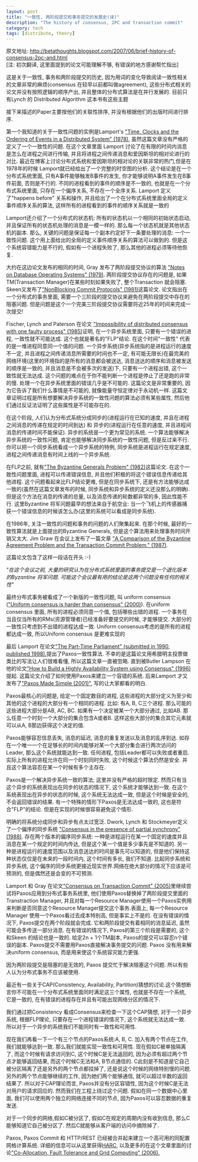 ```yaml
---
layout: post
title: "一致性, 两阶段提交和事务提交的发展史(译)"
description: "The history of consensus, 2PC and transaction commit"
category: tech
tags: [distribute, theory]
---
```


原文地址: http://betathoughts.blogspot.com/2007/06/brief-history-of-consensus-2pc-and.html  
[注: 初次翻译, 这里面提到的论文可能理解不够, 有错误的地方感谢帮忙指出]


这是关于一致性, 事务和两阶段提交的历史, 因为用词的变化导致阅读一致性相关的文章非常的麻烦(consensus 在较早以前都叫做agreement), 这些分布式相关的论文并没有按照逻辑的顺序产出, 并且整体的分布式算法是在并行发展的. 目前只有Lynch 的 Distributed Algorithm 这本书有这些主题

接下来描述的Paper主要按他们的关联性排序, 并没有根据他们的出版时间进行排序.

第一个我知道的关于一致性问题的实例是Lamport's ["Time, Clocks and the Ordering of Events in a Distributed System" (1978)][1], 虽然这篇文章没有严格的定义了一个一致性的问题. 在这个文章里面 Lamport 讨论了在有限的时间内消息是怎么在进程之间进行传输, 并且将进程之间传递消息和爱因斯坦的相对论进行的对比. 最近在博客上讨论分布式系统和爱因斯坦的相对论的关联非常的热门,但是在1978年的时候 Lamport就已经给出了一个完整的时空图的分析. 这个结论是在一个分布式系统里面, 只有A事件能够触发B事件的发生, 你才能够说明A事件发生在B事件前面, 否则是不行的. 不同的进程看到的事件的顺序是不一致的, 也就是在一个分布式系统里面, 只存在一个偏序关系, 不存在一个全序关系. Lamport 定义了"happens before" 关系和操作, 并且给出了一个在分布式系统里面全局的定义事件顺序关系的算法, 这样所有的进程看到的事件的顺序关系就是一致的

Lamport还介绍了一个分布式的状态机: 所有的状态机以一个相同的初始状态启动, 并且保证所有的状态机处理的消息是一模一样的. 那么每一个状态机就是其他状态机的副本. 那么, 关键的问题是保证每一个副本约定好下一条要处理的消息: 一个一致性问题. 这个用上面给出的全局的定义事件顺序关系的算法可以做到的. 但是这个系统容错能力是不行的, 假如有一个进程失败了, 那么其他的进程必须等待他恢复.

大约在这边论文发布的相同的时间, Gray 发布了两阶段提交协议的算法 ["Notes on Database Operating Systems" (1979)][2]. 两阶段提交协议存在的问题是, 如果TM(Transaction Manager)在某些时刻如果失败了, 整个Transaction 就会阻塞. Skeen又发布了["NonBlocking Commit Protocols" (1981)][3]这篇论文. 论文指出在一个分布式的事务里面, 需要一个三阶段的提交协议来避免在两阶段提交中存在的阻塞问题. 但是问题是这个一个完美三阶段提交协议需要将近25年的时间来完成一次提交!

Fischer, Lynch and Paterson 在论文 ["Impossibility of distributed consensus with one faulty process" (1985)][4]证明, 在一个异步系统里面, 只要有一个错误的进程, 一致性就不可能达成. 这个也就是著名的"FLP"结论. 在这个时间"一致性" 代表的是一堆进程同意同一个值的问题. 一个异步系统(异步系统指的是进程运行的速度不一定, 并且进程之间传递消息所需要的时间也不一定, 有可能无限长)在最完美的网络环境(这里的环境指的是所有的消息都会被送达, 消息送达的顺序和消息被发送的顺序是一致的, 并且消息是不会被多次的发送)下, 只要有一个进程出错, 这个一致性就无法达成. 这个问题的难点在于你不能判断一个进程是停止了还是跑的非常的慢. 处理一个在异步系统里面的错误几乎是不可能的. 这篇论文是非常重要的, 因为它告诉了我们什么事情是不可能的, 就像能量守恒定律对于永动机一样. 这篇文章证明过程是所有想要解决异步系统的一致性问题的算法必须有某些属性, 然后他们通过反证法证明了这些属性是不可能存在的.

在这个阶段, 人们认为分布式系统分成同步的(进程运行在已知的速度, 并且在进程之间消息的传递在规定的时间到达) 和 异步的(进程运行在任意的速度, 并且进程间消息的传递时间不能保证). 异步的系统是一个更为常见的系统. 一个算法能够解决异步系统的一致性问题, 肯定也能够解决同步系统的一致性问题, 但是反过来不行.你可以把一个同步系统看成一个异步系统的特例, 同步系统是进程运行在规定速度, 进程之间传递消息有时间上线的一个异步系统.

在FLP之前, 就有["The Byzantine Generals Problem" (1982)][5]这篇论文. 在这个一致性问题里面, 进程可以传递错误信息, 并且他们积极的将这个错误信息传递给其他进程. 这个问题看起来比FLP结论更难, 但是在同步系统下, 还是有方法能够达成一致的(虽然在这篇文章发布的时候, 同步系统和异步系统的定义还没那么的明确). 但是这个方法在消息的传递的总量, 以及消息传递的轮数都非常的多, 因此性能不行. 这里Byzantine 将军问题最早的想法来自于航空业: 当一个飞机上的传感器捕获一个错误信息的时候该怎么办(这里的系统可以看成是同步系统).

在1986年, 关注一致性的问题和事务的问题的人们聚集起来. 在那个时候, 最好的一致性算法就是上面提出的Byzantine Generals, 但是这个算法用来处理事务时间开销又太大. Jim Graw 在会议上发布了一篇文章 ["A Comparison of the Byzantine Agreement Problem and the Transaction Commit Problem." (1987)][6].

这篇论文包含了这样一段话在开头 :-)

*"在这个会议之前, 大量的研究认为在分布式系统里面的事务提交是一个退化版本的Byzantine 将军问题. 可能这个会议最有用的结论是这两个问题没有任何的相关性"*

最终分布式事务被看成了一个新版的一致性问题, 叫 uniform consensus (["Uniform consensus is harder than consensus" (2000)][7]). 在uniform consensus 里面, 所有的进程必须同意一个值, 包括哪些出错的进程. 一个事务在当且仅当所有的RMs(资源管理者)已经准备好要提交的时候, 才能够提交. 大部分的一致性只考虑到不出错的进程达成一致. Uniform consensus考虑的是所有的进程都达成一致, 所以Uniform consensus 是更难实现的

最后 Lamport 在论文["The Part-Time Parliament" (submitted in 1990, published 1998).][8]提出了Paxos一致性算法. 不幸的是这篇论文用希腊明主投票做类比的写法让人们很难看懂, 所以这篇文章一直被忽略. 直到被Butler Lampson 在他的论文["How to Build a Highly Availability System using Consensus" (1996)][9] 提起. 这篇论文介绍了如何使用Paxos来建立一个容错的系统. 后来Lamport 才又发布了["Paxos Made Simple (2001)"][10], 写的让大家都看的明白.

Paxos最核心的问题是, 给定一个固定数目的进程, 这些进程的大部分定义为至少和其他的这个进程的大部分有一个相同的进程. 比如: 有A, B, C三个进程. 那么可能的这些进程大部分是AB, AC, BC. 如果有一个决定被某一个大部分通过, 比如AB. 那么任意一个时刻一个大部分的集合包含A或者B. 这样这些大部分的集合其它元素就可以从A, B那边获得这个决定的值. 

Paxos能够容忍信息丢失, 消息的延迟, 消息的重复发送以及消息的乱序到达. 如存在一个唯一一个在足够长的时间内能够对某一个大部分集合进行两次访问的Leader, 那么这个系统就能达到一致. 任何进程, 包括Leader都可以失败或者重启. 实际上所有的进程允许在同一个时刻同时失败, 这个时候这个算法仍然是安全. 并且这个算法容忍在某一个时候有多个主存在.

Paxos是一个解决异步系统一致的算法; 这里并没有严格的超时限定. 然而只有当这个异步的系统表现出在同步的状态的情况下, 这个系统才能够达到一致. 在这个系统表现出在异步的状态的时候, 这个系统无法达成一致, 但是这个时候是安全的, 不会返回错误的结果. 有一个特殊的情形下Paxos是无法达成一致的, 这也是符合"FLP"的结论. 但是在实现的时候很容易避免这个情形.

明确的将系统分成同步和异步有点太过宽泛. Dwork, Lynch 和 Stockmeyer定义了一个偏序的同步系统 ["Consensus in the presence of partial synchrony" (1988)][11]. 存在两个版本的偏序同步系统: 一种是进程运行在某一个固定的速度并且消息在某一个规定的时间内传达, 但是这个某一个值是多少事先是不知道的. 另一种是进程运行的速度范围以及消息送达的时间是事先可以知道的, 但是他们保持这种状态仅仅是在未来的一段时间内, 这个时间有多长, 我们不知道. 比起同步系统和异步系统, 这个偏序的同步系统更接近现实世界.网络在绝大部分的情况下应该是可预测的, 但是偶然还是会变的不可预测.

Lamport 和 Gray 在论文["Consensus on Transaction Commit" (2005)][12]里继续尝试将Paxos应用到分布式事务系统里, 他们使用Paxos替换掉了两阶段提交里面的Transtraction Manager, 并且对每一个Resource Manager使用一个Paxos实例用来判断是否同意这个Resource Manager提交这个事务.表面上, 每一个Resource Manager 使用一个Paxos看过去成本特别高, 但是事实上不是的. 在没有错误的情况下, Paxos提交在两个阶段就会完成. 它和两阶段提交有着相同的消息延迟, 虽然可能会多传送一部分消息. 在有错误的情况下, Paxos的第三个阶段是需要的, 这个和Skeen 的结论也是一致的. 给定2n + 1个TM副本, Paxos的提交可以容忍n个错误的副本. Paxos提交不需要用Paxos直接解决事务提交的问题. Paxos 没有用来解决uniform consensus, 而是用来使这个系统容灾能力更强.

因为两阶段提交是阻塞的是无效的, Paxos 提交忙于解决阻塞这个问题. 所以有些人认为分布式事务不应该被使用.

最近有一些关于CAP(Consistency, Availability, Partition)猜想的讨论.这个猜想断言你不可能在一个分布式系统里面同时满足这三个属性, 也就是不存在一个系统, 它是一致的, 在有错误的进程存在并且有可能出现网络分区的情况下.

我们通过把Consistency 看成Consensus来检查一下这个CAP猜想, 对于一个异步系统, 根据FLP理论, 只要存在一个进程错误的情况下, 这个系统就无法达成一致. 所以对于一个异步的系统我们不能同时有一致性和可用性.

现在我们再看一下一个有三个节点的Paxos系统:A, B, C. 加入有两个节点在工作, 我们就能够达到一致. 那么我们就能实现一致性和可用性. 现在假如C被单独隔离了, 而这个时候有请求访问到C, 这个时候C是无法返回的, 因为必须有超过两个节点才能够返回结果, 而这个时候C无法和A, B节点通信的. C此刻是不知道是它自己被分区隔离了还是另外的两个节点都挂掉了, 还是说这个时候的网络特别慢的问题. 另外的两个节点能够继续的工作, 因为她们两个能够通信, 就可以超过半数的返回结果了. 所以对于CAP理论而言, Paxos并没有分区容错性, 因为这个时候C是无法对用户的请求回应的. 然而我们在工程上绕过这个问题. 假如在同一个数据中心里面, 我们可以使用两个独立的网络连接不同的节点, 因为Paxos可以容忍数据的重复发送. 

对于一个同步的网络,假如C被分区了, 假如C在规定的周期内没有收到信息, 那么C能够知道它自己被分区了. 然后C就能够从客户端的访问中摘除掉了.

Paxos, Paxos Commit 和 HTTP/REST 已经被合并起来建立一个高可用的同配置网格计算系统. 详细的信息可以从这里获得[HARC][13], 以及更多的在这个文章里面的讨论["Co-Allocation, Fault Tolerance and Grid Computing" (2006).][14]


[1]: http://research.microsoft.com/users/lamport/pubs/time-clocks.pdf
[2]: http://research.microsoft.com/%7EGray/papers/DBOS.pdf
[3]: http://www.cs.cornell.edu/courses/cs614/2004sp/papers/Ske81.pdf
[4]: http://theory.lcs.mit.edu/tds/papers/Lynch/jacm85.pdf
[5]: http://research.microsoft.com/users/lamport/pubs/byz.pdf
[6]: http://research.microsoft.com/%7EGray/papers/TandemTR88.6_ComparisonOfByzantineAgreementAndTwoPhaseCommit.pdf
[7]: http://infoscience.epfl.ch/getfile.py?recid=88273&mode=best
[8]: http://research.microsoft.com/users/lamport/pubs/lamport-paxos.pdf
[9]: http://research.microsoft.com/lampson/58-Consensus/Acrobat.pdf
[10]: http://research.microsoft.com/users/lamport/pubs/paxos-simple.pdf
[11]: http://theory.lcs.mit.edu/tds/papers/Lynch/jacm88.pdf
[12]: http://research.microsoft.com/research/pubs/view.aspx?tr_id=701
[13]: http://www.cct.lsu.edu/%7Emaclaren/HARC/
[14]: http://www.allhands.org.uk/2006/proceedings/papers/624.pdf
